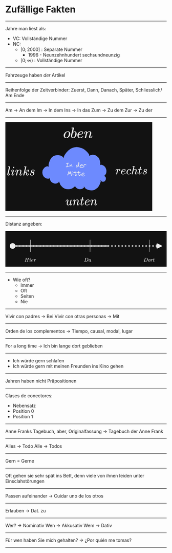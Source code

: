 # Zufällige Fakten

---

Jahre man liest als:
- VC: Vollständige Nummer
- NC:
	- $[0; 2000]$ : Separate Nummer
		- 1996 - Neunzehnhundert sechsundneunzig
	- $[0; \infty)$ : Vollständige Nummer

---

Fahrzeuge haben _der_ Artikel

---

Reihenfolge der Zeitverbinder:
Zuerst, Dann, Danach, Später, Schliesslich/ Am Ende

---

Am -> An dem
Im -> In dem
Ins -> In das
Zum -> Zu dem
Zur -> Zu der

---


![](attachments/Pasted%20image%2020230805002649.png)

---

Distanz angeben:

![](attachments/Pasted%20image%2020230805002701.png)

---

- Wie oft?
	- Immer
	- Oft
	- Seiten
	- Nie

---

Vivir con padres -> Bei
Vivir con otras personas -> Mit

---

Orden de los complementos -> Tiempo, causal, modal, lugar

---

For a long time -> Ich bin lange dort geblieben

---

- Ich würde gern schlafen
- Ich würde gern mit meinen Freunden ins Kino gehen

---

Jahren haben nicht Präpositionen

---

Clases de conectores:
- Nebensatz
- Position 0
- Position 1

---

Anne Franks Tagebuch, aber,
Originalfassung -> Tagebuch der Anne Frank

---

Alles -> Todo
Alle -> Todos

---

Gern = Gerne

---
Oft gehen sie sehr spät ins Bett, denn viele von ihnen leiden unter Einsclahstörungen

---
Passen aufeinander -> Cuidar uno de los otros

---

Erlauben -> Dat. zu

---

Wer? -> Nominativ
Wen -> Akkusativ
Wem -> Dativ

---

Für wen haben Sie mich gehalten? -> ¿Por quién me tomas?

---


